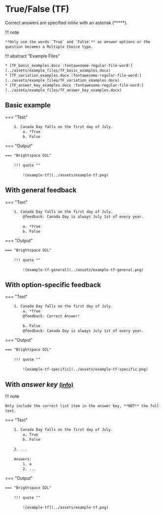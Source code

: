 # True/False (TF)

Correct answers are specified *inline* with an asterisk (*****).

!!! note

    **Only use the words `True` and `False`** as answer options or the question becomes a Multiple Choice type.


!!! abstract "Example Files"
    
    * [TF_basic_examples.docx :fontawesome-regular-file-word:](../assets/example_files/TF_basic_examples.docx)
    * [TF_variation_examples.docx :fontawesome-regular-file-word:](../assets/example_files/TF_variation_examples.docx)
    * [TF_answer_key_examples.docx :fontawesome-regular-file-word:](../assets/example_files/TF_answer_key_examples.docx)


## Basic example

=== "Text"

        1. Canada Day falls on the first day of July.
            a. *True
            b. False

=== "Output"

    === "Brightspace D2L"

        !!! quote ""
        
            ![example-tf](../assets/example-tf.png)
<!-- 
    === "Canvas"

        !!! quote ""

            Coming Soon.

    === "Moodle"

        !!! quote ""

            Coming Soon. -->

## With general feedback

=== "Text"

        1. Canada Day falls on the first day of July.
            @feedback: Canada Day is always July 1st of every year.
            
            a. *True
            b. False

=== "Output"

    === "Brightspace D2L"

        !!! quote ""
        
            ![example-tf-general](../assets/example-tf-general.png)
<!-- 
    === "Canvas"

        !!! quote ""

            Coming Soon.

    === "Moodle"

        !!! quote ""

            Coming Soon. -->

## With option-specific feedback

=== "Text"

        1. Canada Day falls on the first day of July.
            a. *True
            @feedback: Correct Answer!

            b. False
            @feedback: Canada Day is always July 1st of every year.

=== "Output"

    === "Brightspace D2L"

        !!! quote ""
        
            ![example-tf-specific](../assets/example-tf-specific.png)
<!-- 
    === "Canvas"

        !!! quote ""

            Coming Soon.

    === "Moodle"

        !!! quote ""

            Coming Soon. -->

<!-- markdownlint-disable MD033 -->
## With *answer key* [<small markdown>(info)</small>](../additional-info/end-answer-key.md)

!!! note

    Only include the correct list item in the answer key, **NOT** the full text.

=== "Text"

        1. Canada Day falls on the first day of July.
            a. True
            b. False

        2. ...

        Answers:
            1. a
            2. ...

=== "Output"

    === "Brightspace D2L"

        !!! quote ""
        
            ![example-tf](../assets/example-tf.png)
<!-- 
    === "Canvas"

        !!! quote ""

            Coming Soon.

    === "Moodle"

        !!! quote ""

            Coming Soon. -->
